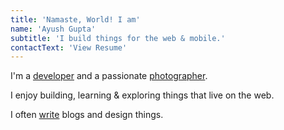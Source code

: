 ```yaml
---
title: 'Namaste, World! I am'
name: 'Ayush Gupta'
subtitle: 'I build things for the web & mobile.'
contactText: 'View Resume'
---
```


I'm a [developer](https://github.com/gupta-ji6) and a passionate [photographer](https://www.instagram.com/_.guptaji._/).

I enjoy building, learning & exploring things that live on the web.

I often [write](/blog) blogs and design things.
